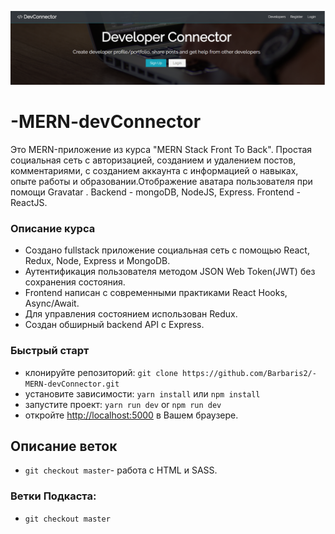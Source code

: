 ![](https://github.com/Barbaris2/-HTML-SASS-devConnector/blob/master/images/DevConnector.png)

# -MERN-devConnector

Это MERN-приложение из курса "MERN Stack Front To Back". Простая социальная сеть с авторизацией, созданием и удалением постов, комментариями, с созданием аккаунта с информацией о навыках, опыте работы и образовании.Отображение аватара пользователя при помощи Gravatar .
Backend - mongoDB, NodeJS, Express. Frontend - ReactJS.

### Описание курса

- Создано fullstack приложение социальная сеть с помощью React, Redux, Node, Express и MongoDB.
- Аутентификация пользователя методом JSON Web Token(JWT) без сохранения состояния.
- Frontend написан с современными практиками React Hooks, Async/Await.
- Для управления состоянием использован Redux.
- Создан обширный backend API c Express.

### Быстрый старт

- клонируйте репозиторий: `git clone https://github.com/Barbaris2/-MERN-devConnector.git`
- установите зависимости: `yarn install` или `npm install`
- запустите проект: `yarn run dev` or `npm run dev`
- откройте [http://localhost:5000](http://localhost:5000) в Вашем браузере.

## Описание веток

- `git checkout master`- работа с HTML и SASS.

### Ветки Подкаста:

- `git checkout master`
